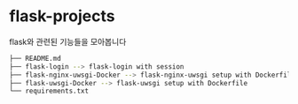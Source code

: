 # flask-projects
flask와 관련된 기능들을 모아봅니다

```bash
├── README.md 
├── flask-login --> flask-login with session
├── flask-nginx-uwsgi-Docker --> flask-nginx-uwsgi setup with Dockerfile
├── flask-uwsgi-Docker --> flask-uwsgi setup with Dockerfile
└── requirements.txt
```

